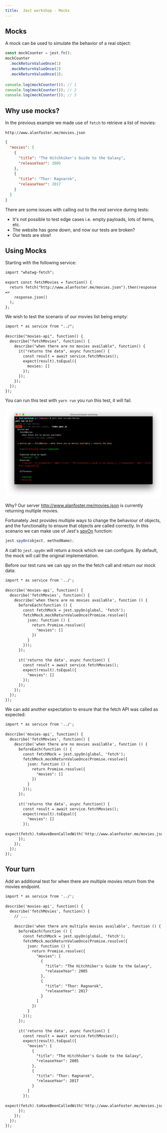 ```yaml
---
title:  Jest workshop - Mocks
---
```


## Mocks

A mock can be used to simulate the behavior of a real object:

```javascript
const mockCounter = jest.fn();
mockCounter
  .mockReturnValueOnce(1)
  .mockReturnValueOnce(2)
  .mockReturnValueOnce(3);

console.log(mockCounter()); // 1
console.log(mockCounter()); // 2
console.log(mockCounter()); // 3
```

## Why use mocks?

In the previous example we made use of `fetch` to retrieve a list of movies:

`http://www.alanfoster.me/movies.json`

```json
{
  "movies": [
    {
      "title": "The Hitchhiker's Guide to the Galaxy",
      "releaseYear": 2005
    },
    {
      "title": "Thor: Ragnarok",
      "releaseYear": 2017
    }
  ]
}
```

There are some issues with calling out to the _real_ service during tests:

* It's not possible to test edge cases i.e. empty payloads, lots of items, etc.
* The website has gone down, and now our tests are broken?
* Our tests are _slow_!

## Using Mocks

Starting with the following service:

```javascript{"title": "src/api/movies/index.js"}
import "whatwg-fetch";

export const fetchMovies = function() {
  return fetch("http://www.alanfoster.me/movies.json").then(response =>
    response.json()
  );
};
```

We wish to test the scenario of our movies list being empty:

```javascript{"title": "src/api/movies/__tests__/index.spec.js"}
import * as service from "../";

describe("movies-api", function() {
  describe("fetchMovies", function() {
    describe("when there are no movies available", function() {
      it("returns the data", async function() {
        const result = await service.fetchMovies();
        expect(result).toEqual({
          movies: []
        });
      });
    });
  });
});
```

You can run this test with `yarn run` you run this test, it will fail.

![](./empty-comparison-failure.png "Example of tests returning the real list of movies, and not being equal to an empty array as expected")

Why? Our server http://www.alanfoster.me/movies.json is currently returning multiple movies.

Fortunately Jest provides multiple ways to change the behaviour of objects, and the functionality to ensure that objects are called correctly.
In this scenario we can make use of Jest's [spyOn](https://facebook.github.io/jest/docs/en/jest-object.html#jestspyonobject-methodname) function:

```javascript
jest.spyOn(object, methodName);
```

A call to `jest.spyOn` will return a mock which we can configure. By default, the mock will call the original implementation.

Before our test runs we can spy on the the fetch call and return our mock data:

```javascript{"highlight": "6-15"}
import * as service from '../';

describe('movies-api', function() {
  describe('fetchMovies', function() {
    describe('when there are no movies available', function () {
      beforeEach(function () {
        const fetchMock = jest.spyOn(global, 'fetch');
        fetchMock.mockReturnValueOnce(Promise.resolve({
          json: function () {
            return Promise.resolve({
              "movies": []
            })
          }
        }));
      });

      it('returns the data', async function() {
        const result = await service.fetchMovies();
        expect(result).toEqual({
          "movies": []
        });
      });
    });
  });
});
```

We can add another expectation to ensure that the fetch API was called as expected:

```javascript{"highlight": "22"}
import * as service from '../';

describe('movies-api', function() {
  describe('fetchMovies', function() {
    describe('when there are no movies available', function () {
      beforeEach(function () {
        const fetchMock = jest.spyOn(global, 'fetch');
        fetchMock.mockReturnValueOnce(Promise.resolve({
          json: function () {
            return Promise.resolve({
              "movies": []
            })
          }
        }));
      });

      it('returns the data', async function() {
        const result = await service.fetchMovies();
        expect(result).toEqual({
          "movies": []
        });
        expect(fetch).toHaveBeenCalledWith('http://www.alanfoster.me/movies.json');
      });
    });
  });
});
```

## Your turn

Add an additional test for when there are multiple movies return from the movies endpoint.

```javascript{"hasSpoilers": true}
import * as service from '../';

describe('movies-api', function() {
  describe('fetchMovies', function() {
    // ...

    describe('when there are multiple movies available', function () {
      beforeEach(function () {
        const fetchMock = jest.spyOn(global, 'fetch');
        fetchMock.mockReturnValueOnce(Promise.resolve({
          json: function () {
            return Promise.resolve({
              "movies": [
                {
                  "title": "The Hitchhiker's Guide to the Galaxy",
                  "releaseYear": 2005
                },
                {
                  "title": "Thor: Ragnarok",
                  "releaseYear": 2017
                }
              ]
            })
          }
        }));
      });

      it('returns the data', async function() {
        const result = await service.fetchMovies();
        expect(result).toEqual({
          "movies": [
            {
              "title": "The Hitchhiker's Guide to the Galaxy",
              "releaseYear": 2005
            },
            {
              "title": "Thor: Ragnarok",
              "releaseYear": 2017
            }
          ]
        });
        expect(fetch).toHaveBeenCalledWith('http://www.alanfoster.me/movies.json');
      });
    });
  });
});
```

